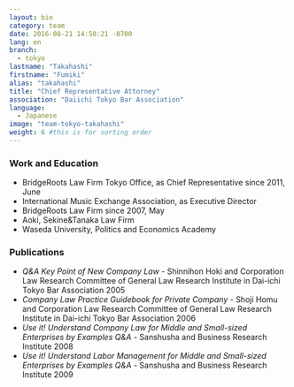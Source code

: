 ```yaml
---
layout: bio
category: team
date: 2016-08-21 14:50:21 -0700
lang: en
branch:
  - tokyo
lastname: "Takahashi"
firstname: "Fumiki"
alias: "takahashi"
title: "Chief Representative Attorney"
association: "Daiichi Tokyo Bar Association"
language:
  - Japanese
image: "team-tokyo-takahashi"
weight: 6 #this is for sorting order
---
```


### Work and Education
- BridgeRoots Law Firm Tokyo Office, as Chief Representative since 2011, June
- International Music Exchange Association, as Executive Director
- BridgeRoots Law Firm since 2007, May
- Aoki, Sekine&Tanaka Law Firm
- Waseda University, Politics and Economics Academy

### Publications
- *Q&A Key Point of New Company Law* - Shinnihon Hoki and Corporation Law Research Committee of General Law Research Institute in Dai-ichi Tokyo Bar Association 2005
- *Company Law Practice Guidebook for Private Company* - Shoji Homu and Corporation Law Research Committee of General Law Research Institute in Dai-ichi Tokyo Bar Association 2006
- *Use it! Understand Company Law for Middle and Small-sized Enterprises by Examples Q&A* - Sanshusha and Business Research Institute 2008
- *Use it! Understand Labor Management for Middle and Small-sized Enterprises by Examples Q&A* - Sanshusha and Business Research Institute 2009
